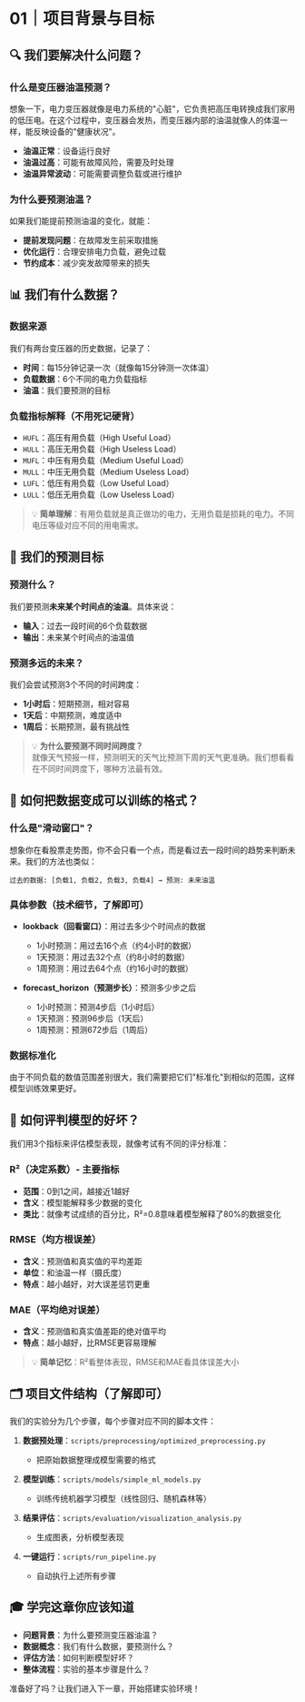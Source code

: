 # 01｜项目背景与目标

## 🔍 我们要解决什么问题？

### 什么是变压器油温预测？
想象一下，电力变压器就像是电力系统的"心脏"，它负责把高压电转换成我们家用的低压电。在这个过程中，变压器会发热，而变压器内部的油温就像人的体温一样，能反映设备的"健康状况"。

- **油温正常**：设备运行良好
- **油温过高**：可能有故障风险，需要及时处理
- **油温异常波动**：可能需要调整负载或进行维护

### 为什么要预测油温？
如果我们能提前预测油温的变化，就能：
- **提前发现问题**：在故障发生前采取措施
- **优化运行**：合理安排电力负载，避免过载
- **节约成本**：减少突发故障带来的损失

## 📊 我们有什么数据？

### 数据来源
我们有两台变压器的历史数据，记录了：
- **时间**：每15分钟记录一次（就像每15分钟测一次体温）
- **负载数据**：6个不同的电力负载指标
- **油温**：我们要预测的目标

### 负载指标解释（不用死记硬背）
- `HUFL`：高压有用负载（High Useful Load）
- `HULL`：高压无用负载（High Useless Load）  
- `MUFL`：中压有用负载（Medium Useful Load）
- `MULL`：中压无用负载（Medium Useless Load）
- `LUFL`：低压有用负载（Low Useful Load）
- `LULL`：低压无用负载（Low Useless Load）

> 💡 **简单理解**：有用负载就是真正做功的电力，无用负载是损耗的电力。不同电压等级对应不同的用电需求。

## 🎯 我们的预测目标

### 预测什么？
我们要预测**未来某个时间点的油温**。具体来说：
- **输入**：过去一段时间的6个负载数据
- **输出**：未来某个时间点的油温值

### 预测多远的未来？
我们会尝试预测3个不同的时间跨度：
- **1小时后**：短期预测，相对容易
- **1天后**：中期预测，难度适中  
- **1周后**：长期预测，最有挑战性

> 💡 **为什么要预测不同时间跨度？**  
> 就像天气预报一样，预测明天的天气比预测下周的天气更准确。我们想看看在不同时间跨度下，哪种方法最有效。

## 🔧 如何把数据变成可以训练的格式？

### 什么是"滑动窗口"？
想象你在看股票走势图，你不会只看一个点，而是看过去一段时间的趋势来判断未来。我们的方法也类似：

```
过去的数据: [负载1, 负载2, 负载3, 负载4] → 预测: 未来油温
```

### 具体参数（技术细节，了解即可）
- **lookback（回看窗口）**：用过去多少个时间点的数据
  - 1小时预测：用过去16个点（约4小时的数据）
  - 1天预测：用过去32个点（约8小时的数据）  
  - 1周预测：用过去64个点（约16小时的数据）

- **forecast_horizon（预测步长）**：预测多少步之后
  - 1小时预测：预测4步后（1小时后）
  - 1天预测：预测96步后（1天后）
  - 1周预测：预测672步后（1周后）

### 数据标准化
由于不同负载的数值范围差别很大，我们需要把它们"标准化"到相似的范围，这样模型训练效果更好。

## 📏 如何评判模型的好坏？

我们用3个指标来评估模型表现，就像考试有不同的评分标准：

### R²（决定系数）- 主要指标
- **范围**：0到1之间，越接近1越好
- **含义**：模型能解释多少数据的变化
- **类比**：就像考试成绩的百分比，R²=0.8意味着模型解释了80%的数据变化

### RMSE（均方根误差）
- **含义**：预测值和真实值的平均差距
- **单位**：和油温一样（摄氏度）
- **特点**：越小越好，对大误差惩罚更重

### MAE（平均绝对误差）  
- **含义**：预测值和真实值差距的绝对值平均
- **特点**：越小越好，比RMSE更容易理解

> 💡 **简单记忆**：R²看整体表现，RMSE和MAE看具体误差大小

## 🗂️ 项目文件结构（了解即可）

我们的实验分为几个步骤，每个步骤对应不同的脚本文件：

1. **数据预处理**：`scripts/preprocessing/optimized_preprocessing.py`
   - 把原始数据整理成模型需要的格式

2. **模型训练**：`scripts/models/simple_ml_models.py`  
   - 训练传统机器学习模型（线性回归、随机森林等）

3. **结果评估**：`scripts/evaluation/visualization_analysis.py`
   - 生成图表，分析模型表现

4. **一键运行**：`scripts/run_pipeline.py`
   - 自动执行上述所有步骤

## 🎓 学完这章你应该知道

- **问题背景**：为什么要预测变压器油温？
- **数据概念**：我们有什么数据，要预测什么？
- **评估方法**：如何判断模型好坏？
- **整体流程**：实验的基本步骤是什么？

准备好了吗？让我们进入下一章，开始搭建实验环境！